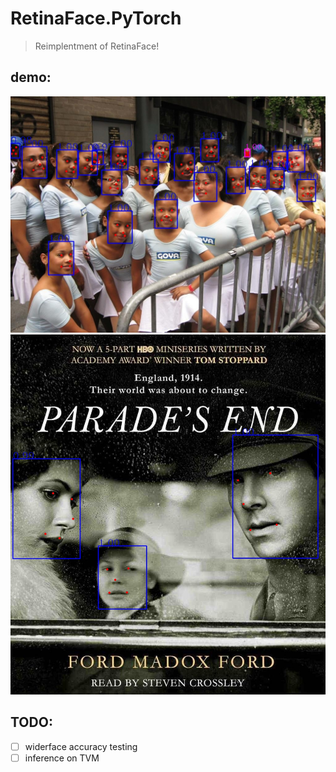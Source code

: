 # RetinaFace.PyTorch
> Reimplentment of RetinaFace!
## demo:
![a](pic/0_Parade_Parade_0_470.jpg)
![b](pic/0_Parade_Parade_0_901.jpg)

## TODO: 
- [ ] widerface accuracy testing
- [ ] inference on TVM